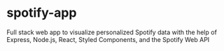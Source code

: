# spotify-app
Full stack web app to visualize personalized Spotify data with the help of Express, Node.js, React, Styled Components, and the Spotify Web API